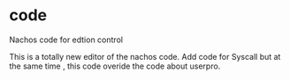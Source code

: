 # code
Nachos code for edtion control

This is a totally new editor of the nachos code.
Add code for Syscall but at the same time , this code overide the code about userpro.
